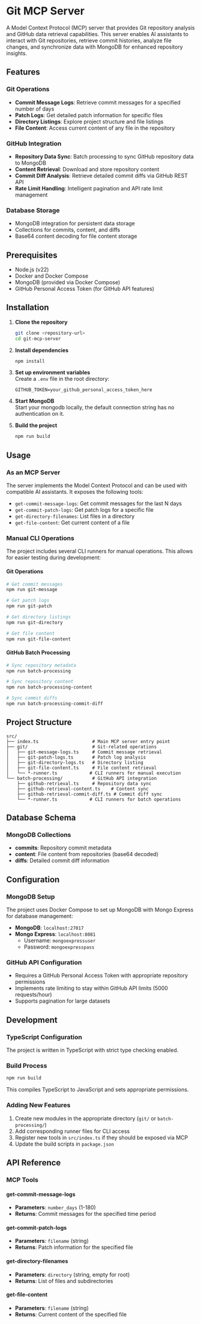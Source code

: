 ﻿# Git MCP Server

A Model Context Protocol (MCP) server that provides Git repository analysis and GitHub data retrieval capabilities. This server enables AI assistants to interact with Git repositories, retrieve commit histories, analyze file changes, and synchronize data with MongoDB for enhanced repository insights.

## Features

### Git Operations
- **Commit Message Logs**: Retrieve commit messages for a specified number of days
- **Patch Logs**: Get detailed patch information for specific files
- **Directory Listings**: Explore project structure and file listings
- **File Content**: Access current content of any file in the repository

### GitHub Integration
- **Repository Data Sync**: Batch processing to sync GitHub repository data to MongoDB
- **Content Retrieval**: Download and store repository content
- **Commit Diff Analysis**: Retrieve detailed commit diffs via GitHub REST API
- **Rate Limit Handling**: Intelligent pagination and API rate limit management

### Database Storage
- MongoDB integration for persistent data storage
- Collections for commits, content, and diffs
- Base64 content decoding for file content storage

## Prerequisites

- Node.js (v22)
- Docker and Docker Compose
- MongoDB (provided via Docker Compose)
- GitHub Personal Access Token (for GitHub API features)

## Installation

1. **Clone the repository**
   ```bash
   git clone <repository-url>
   cd git-mcp-server
   ```

2. **Install dependencies**
   ```bash
   npm install
   ```

3. **Set up environment variables**  
   Create a `.env` file in the root directory:
   ```env
   GITHUB_TOKEN=your_github_personal_access_token_here
   ```

4. **Start MongoDB**  
   Start your mongodb locally, the default connection string has no authentication on it.

5. **Build the project**
   ```bash
   npm run build
   ```

## Usage

### As an MCP Server

The server implements the Model Context Protocol and can be used with compatible AI assistants. It exposes the following tools:

- `get-commit-message-logs`: Get commit messages for the last N days
- `get-commit-patch-logs`: Get patch logs for a specific file
- `get-directory-filenames`: List files in a directory
- `get-file-content`: Get current content of a file

### Manual CLI Operations

The project includes several CLI runners for manual operations. This allows for easier testing during development:

#### Git Operations
```bash
# Get commit messages
npm run git-message

# Get patch logs
npm run git-patch

# Get directory listings
npm run git-directory

# Get file content
npm run git-file-content
```

#### GitHub Batch Processing
```bash
# Sync repository metadata
npm run batch-processing

# Sync repository content
npm run batch-processing-content

# Sync commit diffs
npm run batch-processing-commit-diff
```

## Project Structure

```
src/
├── index.ts                    # Main MCP server entry point
├── git/                        # Git-related operations
│   ├── git-message-logs.ts     # Commit message retrieval
│   ├── git-patch-logs.ts       # Patch log analysis
│   ├── git-directory-logs.ts   # Directory listing
│   ├── git-file-content.ts     # File content retrieval
│   └── *-runner.ts            # CLI runners for manual execution
└── batch-processing/           # GitHub API integration
    ├── github-retrieval.ts     # Repository data sync
    ├── github-retrieval-content.ts    # Content sync
    ├── github-retrieval-commit-diff.ts # Commit diff sync
    └── *-runner.ts            # CLI runners for batch operations
```

## Database Schema

### MongoDB Collections

- **commits**: Repository commit metadata
- **content**: File content from repositories (base64 decoded)
- **diffs**: Detailed commit diff information

## Configuration

### MongoDB Setup
The project uses Docker Compose to set up MongoDB with Mongo Express for database management:

- **MongoDB**: `localhost:27017`
- **Mongo Express**: `localhost:8081`
  - Username: `mongoexpressuser`
  - Password: `mongoexpresspass`

### GitHub API Configuration
- Requires a GitHub Personal Access Token with appropriate repository permissions
- Implements rate limiting to stay within GitHub API limits (5000 requests/hour)
- Supports pagination for large datasets

## Development

### TypeScript Configuration
The project is written in TypeScript with strict type checking enabled.

### Build Process
```bash
npm run build
```
This compiles TypeScript to JavaScript and sets appropriate permissions.

### Adding New Features
1. Create new modules in the appropriate directory (`git/` or `batch-processing/`)
2. Add corresponding runner files for CLI access
3. Register new tools in `src/index.ts` if they should be exposed via MCP
4. Update the build scripts in `package.json`

## API Reference

### MCP Tools

#### get-commit-message-logs
- **Parameters**: `number_days` (1-180)
- **Returns**: Commit messages for the specified time period

#### get-commit-patch-logs
- **Parameters**: `filename` (string)
- **Returns**: Patch information for the specified file

#### get-directory-filenames
- **Parameters**: `directory` (string, empty for root)
- **Returns**: List of files and subdirectories

#### get-file-content
- **Parameters**: `filename` (string)
- **Returns**: Current content of the specified file

